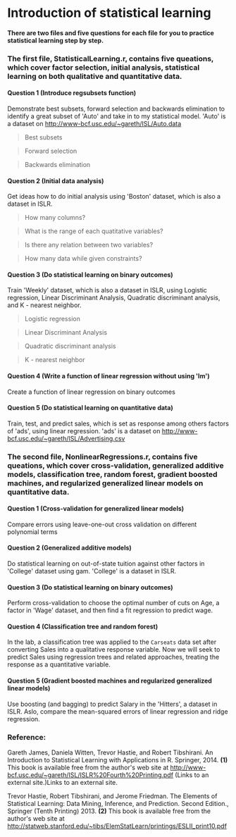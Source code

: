 # Introduction of statistical learning 

#### There are two files and five questions for each file for you to practice statistical learning step by step. 




### The first file, StatisticalLearning.r, contains five queations, which cover factor selection, initial analysis, statistical learning on both qualitative and quantitative data. 


#### Question 1 (Introduce regsubsets function)
Demonstrate best subsets, forward selection and backwards elimination to identify a great subset of 'Auto' and take in to my statistical model. 'Auto' is a dataset on http://www-bcf.usc.edu/~gareth/ISL/Auto.data

> Best subsets

> Forward selection

> Backwards elimination


#### Question 2 (Initial data analysis)
Get ideas how to do initial analysis using 'Boston' dataset, which is also a dataset in ISLR.

> How many columns?

> What is the range of each quatitative variables?

> Is there any relation between two variables?

> How many data while given constraints?


#### Question 3 (Do statistical learning on binary outcomes)
Train 'Weekly' dataset, which is also a dataset in ISLR, using Logistic regression, Linear Discriminant Analysis, Quadratic discriminant analysis, and K - nearest neighbor.

> Logistic regression

> Linear Discriminant Analysis

> Quadratic discriminant analysis

> K - nearest neighbor


#### Question 4 (Write a function of linear regression without using 'lm') 
Create a function of linear regression on binary outcomes


#### Question 5 (Do statistical learning on quantitative data)
Train, test, and predict sales, which is set as response among others factors of 'ads', using linear regression. 'ads' is a dataset on http://www-bcf.usc.edu/~gareth/ISL/Advertising.csv




### The second file, NonlinearRegressions.r, contains five queations, which cover cross-validation, generalized additive models, classification tree, random forest, gradient boosted machines, and regularized generalized linear models on quantitative data. 


#### Question 1 (Cross-validation for generalized linear models)
Compare errors using leave-one-out cross validation on different polynomial terms 


#### Question 2 (Generalized additive models)
Do statistical learning on out-of-state tuition against other factors in 'College' dataset using gam. 'College' is a dataset in ISLR.


#### Question 3 (Do statistical learning on binary outcomes)
Perform cross-validation to choose the optimal number of cuts on Age, a factor in 'Wage' dataset, and then find a fit regression to predict wage.


#### Question 4 (Classification tree and random forest) 
In the lab, a classification tree was applied to the `Carseats` data set after converting Sales into a qualitative response variable. Now we will seek to predict Sales using regression trees and related approaches, treating the response as a quantitative variable.


#### Question 5 (Gradient boosted machines and regularized generalized linear models)
Use boosting (and bagging) to predict Salary in the 'Hitters', a dataset in ISLR. Aslo, compare the mean-squared errors of linear regression and ridge regression. 


### Reference: 

Gareth James, Daniela Witten, Trevor Hastie, and Robert Tibshirani. An Introduction to Statistical Learning with Applications in R. Springer, 2014. **(1)**
This book is available free from the author's web site at http://www-bcf.usc.edu/~gareth/ISL/ISLR%20Fourth%20Printing.pdf (Links to an external site.)Links to an external site. 


Trevor Hastie, Robert Tibshirani, and Jerome Friedman. The Elements of Statistical Learning: Data Mining, Inference, and Prediction. Second Edition., Springer (Tenth Printing) 2013. **(2)**
This book is available free from the author's web site at http://statweb.stanford.edu/~tibs/ElemStatLearn/printings/ESLII_print10.pdf

